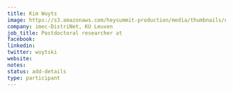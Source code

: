 ```yaml
---
title: Kim Wuyts
image: https://s3.amazonaws.com/heysummit-production/media/thumbnails/uploads/events/open-security-summit-2020/bGjdnXMPhttQutmYimKFTm_square_large.jpg
company: imec-DistriNet, KU Leuven
job_title: Postdoctoral researcher at
facebook:
linkedin:
twitter: wuytski
website:
notes:
status: add-details
type: participant
---
```


<!-- put more details about participant here -->